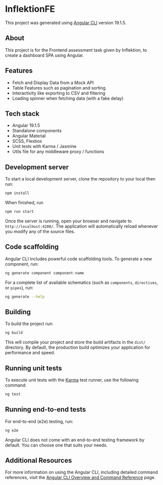 # InflektionFE

This project was generated using [Angular CLI](https://github.com/angular/angular-cli) version 19.1.5.

## About

This project is for the Frontend assessment task given by Inflektion, to create a dashboard SPA using Angular.

## Features

- Fetch and Display Data from a Mock API
- Table Features such as pagination and sorting
- Interactivity like exporting to CSV and filtering
- Loading spinner when fetching data (with a fake delay)

## Tech stack

- Angular 19.1.5
- Standalone components
- Angular Material
- SCSS, Flexbox
- Unit tests with Karma / Jasmine
- Utils file for any middleware proxy / functions

## Development server

To start a local development server, clone the repository to your local then run:

```bash
npm install
```
When finished, run 

```bash
npm run start
```

Once the server is running, open your browser and navigate to `http://localhost:4200/`. The application will automatically reload whenever you modify any of the source files.

## Code scaffolding

Angular CLI includes powerful code scaffolding tools. To generate a new component, run:

```bash
ng generate component component-name
```

For a complete list of available schematics (such as `components`, `directives`, or `pipes`), run:

```bash
ng generate --help
```

## Building

To build the project run:

```bash
ng build
```

This will compile your project and store the build artifacts in the `dist/` directory. By default, the production build optimizes your application for performance and speed.

## Running unit tests

To execute unit tests with the [Karma](https://karma-runner.github.io) test runner, use the following command:

```bash
ng test
```

## Running end-to-end tests

For end-to-end (e2e) testing, run:

```bash
ng e2e
```

Angular CLI does not come with an end-to-end testing framework by default. You can choose one that suits your needs.

## Additional Resources

For more information on using the Angular CLI, including detailed command references, visit the [Angular CLI Overview and Command Reference](https://angular.dev/tools/cli) page.
